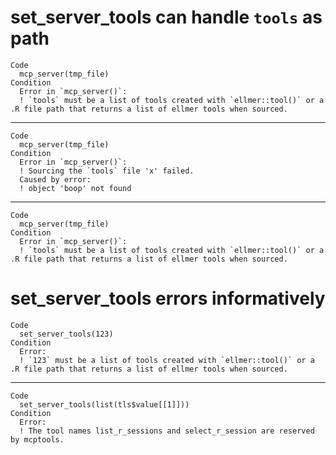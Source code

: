 # set_server_tools can handle `tools` as path

    Code
      mcp_server(tmp_file)
    Condition
      Error in `mcp_server()`:
      ! `tools` must be a list of tools created with `ellmer::tool()` or a .R file path that returns a list of ellmer tools when sourced.

---

    Code
      mcp_server(tmp_file)
    Condition
      Error in `mcp_server()`:
      ! Sourcing the `tools` file 'x' failed.
      Caused by error:
      ! object 'boop' not found

---

    Code
      mcp_server(tmp_file)
    Condition
      Error in `mcp_server()`:
      ! `tools` must be a list of tools created with `ellmer::tool()` or a .R file path that returns a list of ellmer tools when sourced.

# set_server_tools errors informatively

    Code
      set_server_tools(123)
    Condition
      Error:
      ! `123` must be a list of tools created with `ellmer::tool()` or a .R file path that returns a list of ellmer tools when sourced.

---

    Code
      set_server_tools(list(tls$value[[1]]))
    Condition
      Error:
      ! The tool names list_r_sessions and select_r_session are reserved by mcptools.

